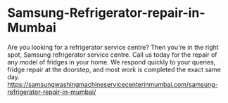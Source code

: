 # Samsung-Refrigerator-repair-in-Mumbai
Are you looking for a refrigerator service centre? Then you're in the right spot, Samsung  refrigerator service centre. Call us today for the repair of any model of fridges in your home. We respond quickly to your queries, fridge repair at the doorstep, and most work is completed the exact same day.  https://samsungwashingmachineservicecenterinmumbai.com/samsung-refrigerator-repair-in-mumbai/

